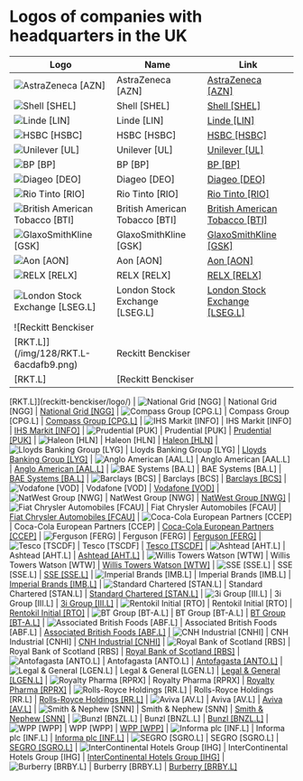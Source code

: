 # Logos of companies with headquarters in the UK

| Logo | Name  | Link |
| ---- | ----  | ---- |
| ![AstraZeneca [AZN]](/img/128/AZN-12669827.png) | AstraZeneca [AZN] | [AstraZeneca [AZN]](astrazeneca/logo/)
| ![Shell [SHEL]](/img/128/SHEL-03e2bdee.png) | Shell [SHEL] | [Shell [SHEL]](shell/logo/)
| ![Linde [LIN]](/img/128/LIN-46a79117.png) | Linde [LIN] | [Linde [LIN]](linde/logo/)
| ![HSBC [HSBC]](/img/128/HSBC-73ebea61.png) | HSBC [HSBC] | [HSBC [HSBC]](hsbc/logo/)
| ![Unilever [UL]](/img/128/UL-310a342a.png) | Unilever [UL] | [Unilever [UL]](unilever/logo/)
| ![BP [BP]](/img/128/BP-7ab240c9.png) | BP [BP] | [BP [BP]](bp/logo/)
| ![Diageo [DEO]](/img/128/DEO-1045d669.png) | Diageo [DEO] | [Diageo [DEO]](diageo/logo/)
| ![Rio Tinto [RIO]](/img/128/RIO-384401b7.png) | Rio Tinto [RIO] | [Rio Tinto [RIO]](rio-tinto/logo/)
| ![British American Tobacco [BTI]](/img/128/BTI-b60f1d8a.png) | British American Tobacco [BTI] | [British American Tobacco [BTI]](british-american-tobacco/logo/)
| ![GlaxoSmithKline [GSK]](/img/128/GSK-8a275659.png) | GlaxoSmithKline [GSK] | [GlaxoSmithKline [GSK]](glaxo-smith-kline/logo/)
| ![Aon [AON]](/img/128/AON-56a07647.png) | Aon [AON] | [Aon [AON]](aon/logo/)
| ![RELX [RELX]](/img/128/RELX-9bacf353.png) | RELX [RELX] | [RELX [RELX]](relx/logo/)
| ![London Stock Exchange [LSEG.L]](/img/128/LSEG.L-8fe59696.png) | London Stock Exchange [LSEG.L] | [London Stock Exchange [LSEG.L]](london-stock-exchange/logo/)
| ![Reckitt Benckiser
 [RKT.L]](/img/128/RKT.L-6acdafb9.png) | Reckitt Benckiser
 [RKT.L] | [Reckitt Benckiser
 [RKT.L]](reckitt-benckiser/logo/)
| ![National Grid [NGG]](/img/128/NGG-b1f564bc.png) | National Grid [NGG] | [National Grid [NGG]](national-grid/logo/)
| ![Compass Group [CPG.L]](/img/128/CPG.L-f03a0356.png) | Compass Group [CPG.L] | [Compass Group [CPG.L]](compass-group/logo/)
| ![IHS Markit [INFO]](/img/128/INFO-05d70445.png) | IHS Markit [INFO] | [IHS Markit [INFO]](ihs-markit/logo/)
| ![Prudential [PUK]](/img/128/PUK-4e462a75.png) | Prudential [PUK] | [Prudential [PUK]](prudential/logo/)
| ![Haleon [HLN]](/img/128/HLN-f6668b97.png) | Haleon [HLN] | [Haleon [HLN]](haleon/logo/)
| ![Lloyds Banking Group
 [LYG]](/img/128/LYG-975284f9.png) | Lloyds Banking Group
 [LYG] | [Lloyds Banking Group
 [LYG]](lloyds-banking-group/logo/)
| ![Anglo American [AAL.L]](/img/128/AAL.L-f76c2526.png) | Anglo American [AAL.L] | [Anglo American [AAL.L]](anglo-american/logo/)
| ![BAE Systems
 [BA.L]](/img/128/BA.L-93e8467b.png) | BAE Systems
 [BA.L] | [BAE Systems
 [BA.L]](bae-systems/logo/)
| ![Barclays [BCS]](/img/128/BCS-c45f0fcd.png) | Barclays [BCS] | [Barclays [BCS]](barclays/logo/)
| ![Vodafone [VOD]](/img/128/VOD-959bdabd.png) | Vodafone [VOD] | [Vodafone [VOD]](vodafone/logo/)
| ![NatWest Group [NWG]](/img/128/NWG-875d666d.png) | NatWest Group [NWG] | [NatWest Group [NWG]](natwest-group/logo/)
| ![Fiat Chrysler Automobiles
 [FCAU]](/img/128/FCAU-7967ca37.png) | Fiat Chrysler Automobiles
 [FCAU] | [Fiat Chrysler Automobiles
 [FCAU]](fiat-chrysler-automobiles/logo/)
| ![Coca-Cola European Partners
 [CCEP]](/img/128/CCEP-b16b0b33.png) | Coca-Cola European Partners
 [CCEP] | [Coca-Cola European Partners
 [CCEP]](coca-cola-european-partners/logo/)
| ![Ferguson [FERG]](/img/128/FERG-5ed8cc03.png) | Ferguson [FERG] | [Ferguson [FERG]](ferguson/logo/)
| ![Tesco [TSCDF]](/img/128/TSCDF-df0cb5fe.png) | Tesco [TSCDF] | [Tesco [TSCDF]](tesco/logo/)
| ![Ashtead [AHT.L]](/img/128/AHT.L-d1022266.png) | Ashtead [AHT.L] | [Ashtead [AHT.L]](ashtead/logo/)
| ![Willis Towers Watson  [WTW]](/img/128/WTW-7f1f2246.png) | Willis Towers Watson  [WTW] | [Willis Towers Watson  [WTW]](willis-wowers-watson/logo/)
| ![SSE [SSE.L]](/img/128/SSE.L-8ca8018d.png) | SSE [SSE.L] | [SSE [SSE.L]](sse/logo/)
| ![Imperial Brands
 [IMB.L]](/img/128/IMB.L-1653ee9d.png) | Imperial Brands
 [IMB.L] | [Imperial Brands
 [IMB.L]](imperial-brands/logo/)
| ![Standard Chartered [STAN.L]](/img/128/STAN.L-1839d75b.png) | Standard Chartered [STAN.L] | [Standard Chartered [STAN.L]](standard-chartered/logo/)
| ![3i Group [III.L]](/img/128/III.L-28efbff1.png) | 3i Group [III.L] | [3i Group [III.L]](3i/logo/)
| ![Rentokil Initial [RTO]](/img/128/RTO-61a8a077.png) | Rentokil Initial [RTO] | [Rentokil Initial [RTO]](rentokil-initial/logo/)
| ![BT Group
 [BT-A.L]](/img/128/BT-A.L-34024846.png) | BT Group
 [BT-A.L] | [BT Group
 [BT-A.L]](bt-group/logo/)
| ![Associated British Foods [ABF.L]](/img/128/ABF.L-029c4102.png) | Associated British Foods [ABF.L] | [Associated British Foods [ABF.L]](associated-british-foods/logo/)
| ![CNH Industrial
 [CNHI]](/img/128/CNHI-a2a6f619.png) | CNH Industrial
 [CNHI] | [CNH Industrial
 [CNHI]](cnh-industrial/logo/)
| ![Royal Bank of Scotland [RBS]](/img/128/RBS-a04070f9.png) | Royal Bank of Scotland [RBS] | [Royal Bank of Scotland [RBS]](royal-bank-of-scotland/logo/)
| ![Antofagasta [ANTO.L]](/img/128/ANTO.L-0227ef40.png) | Antofagasta [ANTO.L] | [Antofagasta [ANTO.L]](antofagasta/logo/)
| ![Legal & General [LGEN.L]](/img/128/LGEN.L-9148804e.png) | Legal & General [LGEN.L] | [Legal & General [LGEN.L]](legal-and-eneral/logo/)
| ![Royalty Pharma [RPRX]](/img/128/RPRX-0c34d739.png) | Royalty Pharma [RPRX] | [Royalty Pharma [RPRX]](royalty-pharma/logo/)
| ![Rolls-Royce Holdings [RR.L]](/img/128/RR.L-febecd6f.png) | Rolls-Royce Holdings [RR.L] | [Rolls-Royce Holdings [RR.L]](rolls-royce-holdings/logo/)
| ![Aviva [AV.L]](/img/128/AV.L-af2f5425.png) | Aviva [AV.L] | [Aviva [AV.L]](aviva/logo/)
| ![Smith & Nephew
 [SNN]](/img/128/SNN-662d2241.png) | Smith & Nephew
 [SNN] | [Smith & Nephew
 [SNN]](smith-and-nephew/logo/)
| ![Bunzl [BNZL.L]](/img/128/BNZL.L-3d02968e.png) | Bunzl [BNZL.L] | [Bunzl [BNZL.L]](bunzl/logo/)
| ![WPP [WPP]](/img/128/WPP-31c5da02.png) | WPP [WPP] | [WPP [WPP]](wpp/logo/)
| ![Informa plc [INF.L]](/img/128/INF.L-43cf2ef3.png) | Informa plc [INF.L] | [Informa plc [INF.L]](informa/logo/)
| ![SEGRO [SGRO.L]](/img/128/SGRO.L-1516297c.png) | SEGRO [SGRO.L] | [SEGRO [SGRO.L]](segro/logo/)
| ![InterContinental Hotels Group
 [IHG]](/img/128/IHG-d762eef8.png) | InterContinental Hotels Group
 [IHG] | [InterContinental Hotels Group
 [IHG]](intercontinental-hotels-group/logo/)
| ![Burberry [BRBY.L]](/img/128/BRBY.L-2384bef5.png) | Burberry [BRBY.L] | [Burberry [BRBY.L]](burberry/logo/)
